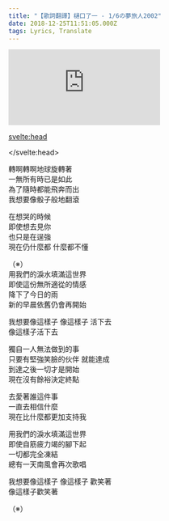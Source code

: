```yaml
---
title: "【歌詞翻譯】樋口了一 - 1/6の夢旅人2002"
date: 2018-12-25T11:51:05.000Z
tags: Lyrics, Translate
---
```


<iframe id="video" title="樋口了一 - 1/6の夢旅人2002" src="https://www.youtube.com/embed/lxt-zHlHd1o" frameborder="0" allow="accelerometer; autoplay; clipboard-write; encrypted-media; gyroscope; picture-in-picture" allowfullscreen></iframe>

<svelte:head>
  <script src="../subtitle/youtube.external.subtitle.min.js"></script>
  <script src="../subtitle/subtitles.parser.js"></script>
</svelte:head>

<script>
  import { onMount } from 'svelte';
  let subfile = '../subtitle/higuchi-ryouichi-1-6-dream-traveller.srt'
  onMount(() => {
    var loadSRT = function(url, callback) {
      var httpRequest = new XMLHttpRequest();
      httpRequest.onreadystatechange = function() {
        if (httpRequest.readyState === XMLHttpRequest.DONE) {
          var subtitles = parser.fromSrt(httpRequest.responseText, true);
          for (var i in subtitles) {
            subtitles[i] = {
              start : (subtitles[i].startTime / 1000) + 13,
              end   : (subtitles[i].endTime / 1000) + 13,
              text  : subtitles[i].text
            };
          }
          callback(subtitles);
        }
      };
      httpRequest.open('GET', url, true);
      httpRequest.send(null);
    };
    loadSRT(subfile, function(subtitles) {
      var youtubeExternalSubtitle = new YoutubeExternalSubtitle.Subtitle(document.getElementById('video'), subtitles);
    });
  })
</script>

<p>轉啊轉啊地球旋轉著
<br>一無所有時已是如此
<br>為了隨時都能飛奔而出
<br>我想要像骰子般地翻滾</p>

<p>在想哭的時候
<br>即使想去見你
<br>也只是在逞強
<br>現在仍什麼都 什麼都不懂</p>

<p>（※）
<br>用我們的淚水填滿這世界
<br>即使這份無所適從的情感
<br>降下了今日的雨
<br>新的早晨依舊仍會再開始</p>

<p>我想要像這樣子 像這樣子 活下去
<br>像這樣子活下去</p>

<p>獨自一人無法做到的事
<br>只要有堅強笑臉的伙伴 就能達成
<br>到達之後一切才是開始
<br>現在沒有餘裕決定終點</p>

<p>去愛著誰這件事
<br>一直去相信什麼
<br>現在比什麼都更加支持我</p>

<p>用我們的淚水填滿這世界
<br>即使自筋疲力竭的腳下起
<br>一切都完全凍結
<br>總有一天南風會再次歌唱</p>

<p>我想要像這樣子 像這樣子 歡笑著
<br>像這樣子歡笑著</p>

（※）
